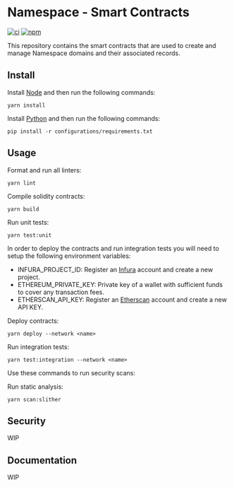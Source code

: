 # Namespace - Smart Contracts

[![ci](https://github.com/vbidin/namespace-contracts/actions/workflows/ci.yml/badge.svg)](https://github.com/vbidin/namespace-contracts/actions/workflows/ci.yml)
[![npm](https://img.shields.io/npm/v/@namespace-domains/contracts/latest.svg)](https://www.npmjs.com/package/@namespace-domains/contracts/v/latest)

This repository contains the smart contracts that are used to create and manage Namespace domains and their associated records.

## Install

Install [Node](https://nodejs.org/en/) and then run the following commands:

```
yarn install
```

Install [Python](https://www.python.org/) and then run the following commands:

```
pip install -r configurations/requirements.txt
```

## Usage

Format and run all linters:

```
yarn lint
```

Compile solidity contracts:

```
yarn build
```

Run unit tests:

```
yarn test:unit
```

In order to deploy the contracts and run integration tests you will need to setup the following environment variables:

- INFURA_PROJECT_ID: Register an [Infura](https://infura.io/) account and create a new project.
- ETHEREUM_PRIVATE_KEY: Private key of a wallet with sufficient funds to cover any transaction fees.
- ETHERSCAN_API_KEY: Register an [Etherscan](https://etherscan.io/) account and create a new API KEY.

Deploy contracts:

```
yarn deploy --network <name>
```

Run integration tests:

```
yarn test:integration --network <name>
```

Use these commands to run security scans:

Run static analysis:

```
yarn scan:slither
```

## Security

WIP

## Documentation

WIP
